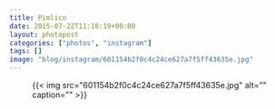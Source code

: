 ```yaml
---
title: Pimlico
date: 2015-07-22T11:18:19+00:00
layout: photopost
categories: ["photos", "instagram"]
tags: []
image: "blog/instagram/601154b2f0c4c24ce627a7f5ff43635e.jpg"
---
```


<figure class="photo photo--square">
  {{< img src="601154b2f0c4c24ce627a7f5ff43635e.jpg" alt="" caption="" >}}

</figure>


